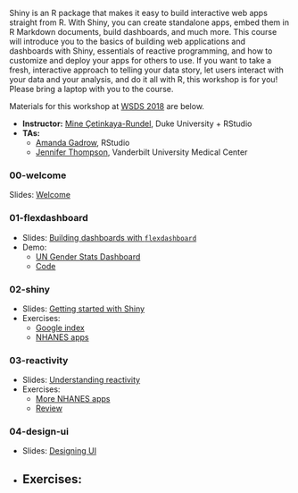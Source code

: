 Shiny is an R package that makes it easy to build interactive web apps straight 
from R. With Shiny, you can create standalone apps, embed them in R Markdown 
documents, build dashboards, and much more. This course will introduce you to 
the basics of building web applications and dashboards with Shiny, essentials of 
reactive programming, and how to customize and deploy your apps for others to use. 
If you want to take a fresh, interactive approach to telling your data story, let 
users interact with your data and your analysis, and do it all with R, this 
workshop is for you! Please bring a laptop with you to the course.

Materials for this workshop at [WSDS 2018](https://ww2.amstat.org/meetings/wsds/2018/) are below.

- **Instructor:** [Mine Çetinkaya-Rundel](http://mine-cr.com), Duke University + RStudio
- **TAs:**
    - [Amanda Gadrow](https://twitter.com/ajmcoqui?lang=en), RStudio 
    - [Jennifer Thompson](https://jenthompson.me/), Vanderbilt University Medical Center

### 00-welcome

Slides: [Welcome](00-welcome/00-welcome.pdf)

### 01-flexdashboard

- Slides: [Building dashboards with `flexdashboard`](01-flexdash/01-flexdash.pdf)
- Demo: 
  - [UN Gender Stats Dashboard](https://gallery.shinyapps.io/un-women-dash/)
  - [Code](01-flexdash/un-women-dash.Rmd)

### 02-shiny

- Slides: [Getting started with Shiny]()
- Exercises:
  - [Google index]()
  - [NHANES apps]()

### 03-reactivity

- Slides: [Understanding reactivity]()
- Exercises:
  - [More NHANES apps](03-reactivity/nhanes-apps/)
  - [Review](03-reactivity/review/)

### 04-design-ui

- Slides: [Designing UI]()
- Exercises:
  - 

